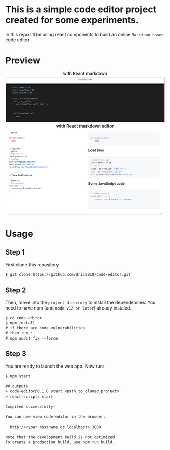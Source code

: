 # This is a simple code editor project created for some experiments.

In this repo I'll be using react components to build an online `Markdown-based` code editor

# Preview
<p align="center">
  <img src="imgs/preview.png"
  alt="Markdown Monster icon"
      width=550
      height=450/>
</p>

# Usage

## Step 1

First clone this repository 

```
$ git clone https://github.com/dric2018/code-editor.git
```

## Step 2

Then, move into the `project directory` to install the dependencies. You need to have npm (and `node v12 or later`) already instaled.


```
$ cd code-editor
$ npm install
# if there are some vulnerabilities
# then run :
# npm audit fix --force 
```

## Step 3 

You are ready to launch the web app. Now run:

```
$ npm start

## outputs
> code-editor@0.1.0 start <path_to_cloned_project>
> react-scripts start

Compiled successfully!

You can now view code-editor in the browser.

  http://<your hostname or localhost>:3000

Note that the development build is not optimized.
To create a production build, use npm run build.
```